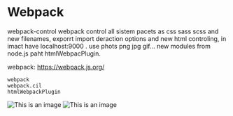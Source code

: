 # Webpack
webpack-control
webpack control all sistem pacets as css sass scss and new filenames, exporrt import deraction options and new html controling,
in imact have localhost:9000 .
use phots png jpg gif...
new modules from node.js paht htmlWebpacPlugin.

webpack: https://webpack.js.org/


```
webpack
webpack.cil
htmlWebpackPlugin
```

![This is an image](https://myoctocat.com/assets/images/base-octocat.svg)
![This is an image](https://webpack.js.org/)

